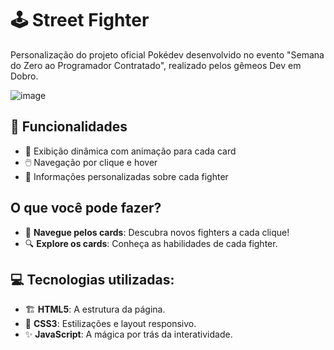 # 🕹️ **Street Fighter**
Personalização do projeto oficial Pokédev desenvolvido no evento "Semana do Zero ao Programador Contratado", realizado pelos gêmeos Dev em Dobro. 

![image](https://github.com/user-attachments/assets/c4eb918b-36ef-41dc-a986-2a9c63a5a533)

## 🚀 **Funcionalidades**
- 🔄 Exibição dinâmica com animação para cada card
- 🖱️ Navegação por clique e hover
- 📜 Informações personalizadas sobre cada fighter

## **O que você pode fazer?**
- 🧭 **Navegue pelos cards**: Descubra novos fighters a cada clique!
- 🔍 **Explore os cards**: Conheça as habilidades de cada fighter.

## 💻 **Tecnologias utilizadas**:
- 🏗️ **HTML5**: A estrutura da página.
- 🎨 **CSS3**: Estilizações e layout responsivo.
- ✨ **JavaScript**: A mágica por trás da interatividade.
